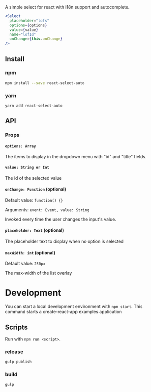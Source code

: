 A simple select for react with i18n support and autocomplete.

```jsx
<Select
  placeholder="lofs"
  options={options}
  value={value}
  name="lofId"
  onChange={this.onChange}
/>
```

## Install

### npm

```bash
npm install --save react-select-auto
```

### yarn

```bash
yarn add react-select-auto
```

## API

### Props

#### `options: Array`

The items to display in the dropdown menu with "id" and "title" fields.

#### `value: String or Int`

The id of the selected value

#### `onChange: Function` (optional)

Default value: `function() {}`

Arguments: `event: Event, value: String`

Invoked every time the user changes the input's value.

#### `placeholder: Text` (optional)

The placeholder text to display when no option is selected

#### `maxWidth: int` (optional)

Default value: `250px`

The max-width of the list overlay

# Development

You can start a local development environment with `npm start`. This command starts a create-react-app examples application

## Scripts

Run with `npm run <script>`.

### release

```bash
gulp publish
```

### build

```bash
gulp
```
